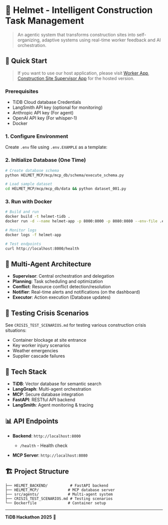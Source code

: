 # 🚧 Helmet - Intelligent Construction Task Management

> An agentic system that transforms construction sites into self-organizing, adaptive systems using real-time worker feedback and AI orchestration.

## 🎯 Quick Start

> If you want to use our host application, please visit [Worker App](http://34.229.189.179:3000/), [Construction Site Supervisor App](http://dashboard-lb-491753214.us-east-1.elb.amazonaws.com/) for the hosted version.

### Prerequisites
- TiDB Cloud database Credentials
- LangSmith API key (optional for monitoring)
- Anthropic API key (For agent)
- OpenAI API key (For whisper-1)
- Docker

### 1. Configure Environment
Create `.env` file using `.env.EXAMPLE` as a template:


### 2. Initialize Database (One Time)
```bash
# Create database schema
python HELMET_MCP/mcp/mcp_db/schema/execute_schema.py

# Load sample dataset
cd HELMET_MCP/mcp/mcp_db/data && python dataset_001.py
```

### 3. Run with Docker
```bash
# Build and run
docker build -t helmet-tidb .
docker run -d --name helmet-app -p 8000:8000 -p 8080:8080 --env-file .env helmet-tidb

# Monitor logs
docker logs -f helmet-app

# Test endpoints
curl http://localhost:8000/health
```

## 🤖 Multi-Agent Architecture

- **Supervisor**: Central orchestration and delegation
- **Planning**: Task scheduling and optimization
- **Conflict**: Resource conflict detection/resolution
- **Notifier**: Real-time alerts and notifications (on the dashboard)
- **Executor**: Action execution (Database updates)

## 🧪 Testing Crisis Scenarios

See `CRISIS_TEST_SCENARIOS.md` for testing various construction crisis situations:
- Container blockage at site entrance
- Key worker injury scenarios
- Weather emergencies
- Supplier cascade failures

## 🔧 Tech Stack

- **TiDB**: Vector database for semantic search
- **LangGraph**: Multi-agent orchestration
- **MCP**: Secure database integration
- **FastAPI**: RESTful API backend
- **LangSmith**: Agent monitoring & tracing

## 📊 API Endpoints

- **Backend**: `http://localhost:8000`
  - `/health` - Health check

- **MCP Server**: `http://localhost:8080`

## 🏗️ Project Structure

```
├── HELMET_BACKEND/          # FastAPI backend
├── HELMET_MCP/             # MCP database server
├── src/agents/             # Multi-agent system
├── CRISIS_TEST_SCENARIOS.md # Testing scenarios
└── Dockerfile              # Container setup
```

---

**TiDB Hackathon 2025** 🚀
